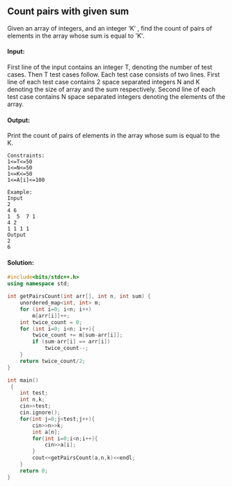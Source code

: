 ##  Count pairs with given sum 
Given an array of integers, and an integer  ‘K’ , find the count of pairs of elements in the array whose sum is equal to 'K'.

#### Input:
First line of the input contains an integer T, denoting the number of test cases. Then T test cases follow. Each test case consists of two lines. First line of each test case contains 2 space separated integers N and K denoting the size of array and the sum respectively. Second line of each test case contains N space separated integers denoting the elements of the array.

#### Output:
Print the count of pairs of elements in the array whose sum is equal to the K.
```
Constraints:
1<=T<=50
1<=N<=50
1<=K<=50
1<=A[i]<=100

Example:
Input
2
4 6
1  5  7 1
4 2
1 1 1 1
Output
2
6
```
#### Solution:
```c++
#include<bits/stdc++.h>
using namespace std;

int getPairsCount(int arr[], int n, int sum) {    
    unordered_map<int, int> m; 
    for (int i=0; i<n; i++) 
        m[arr[i]]++; 
    int twice_count = 0; 
    for (int i=0; i<n; i++){ 
        twice_count += m[sum-arr[i]]; 
        if (sum-arr[i] == arr[i]) 
            twice_count--; 
    } 
    return twice_count/2; 
} 

int main()
 {
	int test;
	int n,k;
	cin>>test;
	cin.ignore();
	for(int j=0;j<test;j++){
	    cin>>n>>k;
	    int a[n];
	    for(int i=0;i<n;i++){
	        cin>>a[i];
	    }
	    cout<<getPairsCount(a,n,k)<<endl;
	}
	return 0;
}
```
